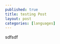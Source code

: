 ```yaml
---
published: true
title: testing Post
layout: post
categories: [languages]
---
```

<p> sdfsdf  </p>
